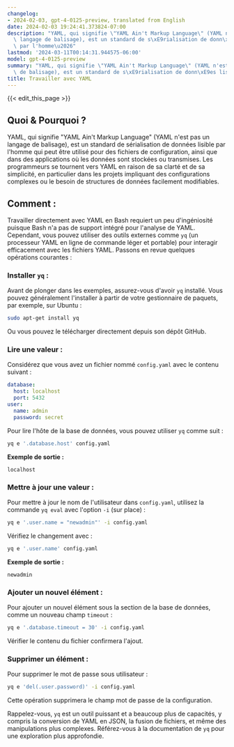 ```yaml
---
changelog:
- 2024-02-03, gpt-4-0125-preview, translated from English
date: 2024-02-03 19:24:41.373824-07:00
description: "YAML, qui signifie \"YAML Ain't Markup Language\" (YAML n'est pas un\
  \ langage de balisage), est un standard de s\xE9rialisation de donn\xE9es lisible\
  \ par l'homme\u2026"
lastmod: '2024-03-11T00:14:31.944575-06:00'
model: gpt-4-0125-preview
summary: "YAML, qui signifie \"YAML Ain't Markup Language\" (YAML n'est pas un langage\
  \ de balisage), est un standard de s\xE9rialisation de donn\xE9es lisible par l'homme\u2026"
title: Travailler avec YAML
---
```


{{< edit_this_page >}}

## Quoi & Pourquoi ?

YAML, qui signifie "YAML Ain't Markup Language" (YAML n'est pas un langage de balisage), est un standard de sérialisation de données lisible par l'homme qui peut être utilisé pour des fichiers de configuration, ainsi que dans des applications où les données sont stockées ou transmises. Les programmeurs se tournent vers YAML en raison de sa clarté et de sa simplicité, en particulier dans les projets impliquant des configurations complexes ou le besoin de structures de données facilement modifiables.

## Comment :

Travailler directement avec YAML en Bash requiert un peu d'ingéniosité puisque Bash n'a pas de support intégré pour l'analyse de YAML. Cependant, vous pouvez utiliser des outils externes comme `yq` (un processeur YAML en ligne de commande léger et portable) pour interagir efficacement avec les fichiers YAML. Passons en revue quelques opérations courantes :

### Installer `yq` :

Avant de plonger dans les exemples, assurez-vous d'avoir `yq` installé. Vous pouvez généralement l'installer à partir de votre gestionnaire de paquets, par exemple, sur Ubuntu :

```bash
sudo apt-get install yq
```

Ou vous pouvez le télécharger directement depuis son dépôt GitHub.

### Lire une valeur :

Considérez que vous avez un fichier nommé `config.yaml` avec le contenu suivant :

```yaml
database:
  host: localhost
  port: 5432
user:
  name: admin
  password: secret
```

Pour lire l'hôte de la base de données, vous pouvez utiliser `yq` comme suit :

```bash
yq e '.database.host' config.yaml
```

**Exemple de sortie :**

```
localhost
```

### Mettre à jour une valeur :

Pour mettre à jour le nom de l'utilisateur dans `config.yaml`, utilisez la commande `yq eval` avec l'option `-i` (sur place) :

```bash
yq e '.user.name = "newadmin"' -i config.yaml
```

Vérifiez le changement avec :

```bash
yq e '.user.name' config.yaml
```

**Exemple de sortie :**

```
newadmin
```

### Ajouter un nouvel élément :

Pour ajouter un nouvel élément sous la section de la base de données, comme un nouveau champ `timeout` :

```bash
yq e '.database.timeout = 30' -i config.yaml
```

Vérifier le contenu du fichier confirmera l'ajout.

### Supprimer un élément :

Pour supprimer le mot de passe sous utilisateur :

```bash
yq e 'del(.user.password)' -i config.yaml
```

Cette opération supprimera le champ mot de passe de la configuration.

Rappelez-vous, `yq` est un outil puissant et a beaucoup plus de capacités, y compris la conversion de YAML en JSON, la fusion de fichiers, et même des manipulations plus complexes. Référez-vous à la documentation de `yq` pour une exploration plus approfondie.

